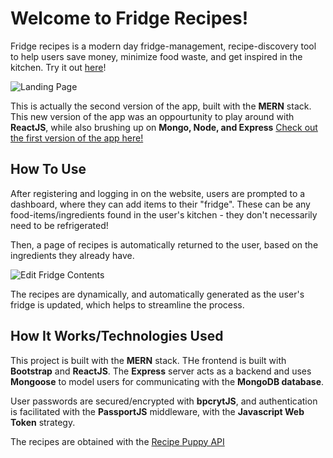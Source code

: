 # Welcome to Fridge Recipes!
Fridge recipes is a modern day fridge-management, recipe-discovery tool to help users save money, minimize food waste, and get inspired in the kitchen. Try it out [here](https://fridgerecipes.herokuapp.com)!


![Landing Page](https://i.ibb.co/XYjVnRC/fr1.png)

This is actually the second version of the app, built with the **MERN** stack. This new version of the app was an oppourtunity to play around with **ReactJS**, while also brushing up on **Mongo, Node, and Express** [Check out the first version of the app here!](https://github.com/JankyCS/fridge-recipes)

## How To Use 
After registering and logging in on the website, users are prompted to a dashboard, where they can add items to their "fridge". These can be any food-items/ingredients found in the user's kitchen - they don't necessarily need to be refrigerated!

Then, a page of recipes is automatically returned to the user, based on the ingredients they already have.

![Edit Fridge Contents](https://i.ibb.co/N9B3q5f/fr2.png)

The recipes are dynamically, and automatically generated as the user's fridge is updated, which helps to streamline the process.

## How It Works/Technologies Used
This project is built with the **MERN** stack. THe frontend is built with **Bootstrap** and **ReactJS**. The **Express** server acts as a backend and uses **Mongoose** to model users for communicating with the **MongoDB database**. 

User passwords are secured/encrypted with **bpcrytJS**, and authentication is facilitated with the **PassportJS** middleware, with the **Javascript Web Token** strategy.

The recipes are obtained with the [Recipe Puppy API](http://www.recipepuppy.com/about/api/)